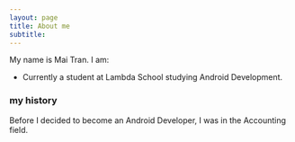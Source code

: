 ```yaml
---
layout: page
title: About me
subtitle: 
---
```


My name is Mai Tran. I am: 

- Currently a student at Lambda School studying Android Development.

### my history

Before I decided to become an Android Developer, I was in the Accounting field.
